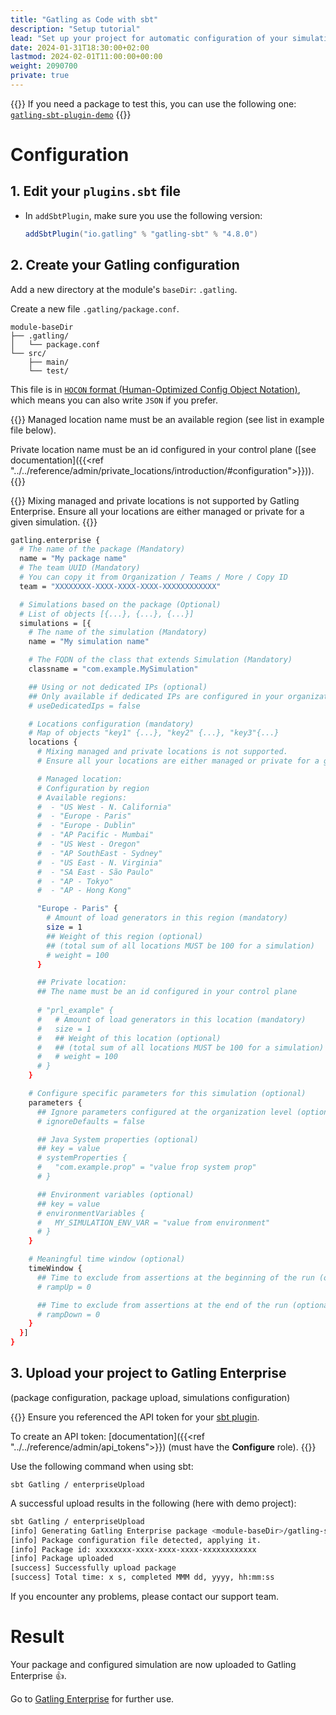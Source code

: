 ```yaml
---
title: "Gatling as Code with sbt"
description: "Setup tutorial"
lead: "Set up your project for automatic configuration of your simulation in Gatling Enterprise."
date: 2024-01-31T18:30:00+02:00
lastmod: 2024-02-01T11:00:00+00:00
weight: 2090700
private: true
---
```


{{<alert tip>}}
If you need a package to test this, you can use the following one: [`gatling-sbt-plugin-demo`](https://github.com/gatling/gatling-sbt-plugin-demo)
{{</alert>}}
# Configuration

## 1. Edit your `plugins.sbt` file

 * In `addSbtPlugin`, make sure you use the following version:
   ```scala
   addSbtPlugin("io.gatling" % "gatling-sbt" % "4.8.0")
   ```


## 2. Create your Gatling configuration

Add a new directory at the module's `baseDir`: `.gatling`.

Create a new file `.gatling/package.conf`.

```console
module-baseDir
├── .gatling/
│   └── package.conf
└── src/
    ├── main/
    └── test/
```

This file is in [`HOCON` format (Human-Optimized Config Object Notation)](https://github.com/lightbend/config/blob/main/HOCON.md), which means you can also write `JSON` if you prefer.

{{<alert tip>}}
Managed location name must be an available region (see list in example file below).

Private location name must be an id configured in your control plane ([see documentation]({{<ref "../../reference/admin/private_locations/introduction/#configuration">}})).
{{</alert>}}

{{<alert warning>}}
Mixing managed and private locations is not supported by Gatling Enterprise. Ensure all your locations are either managed or private for a given simulation.
{{</alert>}}

```bash
gatling.enterprise {
  # The name of the package (Mandatory)
  name = "My package name"
  # The team UUID (Mandatory)
  # You can copy it from Organization / Teams / More / Copy ID
  team = "XXXXXXXX-XXXX-XXXX-XXXX-XXXXXXXXXXXX"

  # Simulations based on the package (Optional)
  # List of objects [{...}, {...}, {...}]
  simulations = [{
    # The name of the simulation (Mandatory)
    name = "My simulation name"

    # The FQDN of the class that extends Simulation (Mandatory)
    classname = "com.example.MySimulation"

    ## Using or not dedicated IPs (optional)
    ## Only available if dedicated IPs are configured in your organization
    # useDedicatedIps = false

    # Locations configuration (mandatory)
    # Map of objects "key1" {...}, "key2" {...}, "key3"{...}
    locations {
      # Mixing managed and private locations is not supported.
      # Ensure all your locations are either managed or private for a given simulation.

      # Managed location:
      # Configuration by region
      # Available regions:
      #  - "US West - N. California"
      #  - "Europe - Paris"
      #  - "Europe - Dublin"
      #  - "AP Pacific - Mumbai"
      #  - "US West - Oregon"
      #  - "AP SouthEast - Sydney"
      #  - "US East - N. Virginia"
      #  - "SA East - São Paulo"
      #  - "AP - Tokyo"
      #  - "AP - Hong Kong"

      "Europe - Paris" {
        # Amount of load generators in this region (mandatory)
        size = 1
        ## Weight of this region (optional)
        ## (total sum of all locations MUST be 100 for a simulation)
        # weight = 100
      }

      ## Private location:
      ## The name must be an id configured in your control plane
      
      # "prl_example" {
      #   # Amount of load generators in this location (mandatory)
      #   size = 1
      #   ## Weight of this location (optional)
      #   ## (total sum of all locations MUST be 100 for a simulation)
      #   # weight = 100
      # }
    }

    # Configure specific parameters for this simulation (optional)
    parameters {
      ## Ignore parameters configured at the organization level (optional)
      # ignoreDefaults = false

      ## Java System properties (optional)
      ## key = value
      # systemProperties {
      #   "com.example.prop" = "value frop system prop"
      # }

      ## Environment variables (optional)
      ## key = value
      # environmentVariables {
      #   MY_SIMULATION_ENV_VAR = "value from environment"
      # }
    }

    # Meaningful time window (optional)
    timeWindow {
      ## Time to exclude from assertions at the beginning of the run (optional)
      # rampUp = 0

      ## Time to exclude from assertions at the end of the run (optional)
      # rampDown = 0
    }
  }]
}
```

## 3. Upload your project to Gatling Enterprise

(package configuration, package upload, simulations configuration)

{{<alert tip>}}
Ensure you referenced the API token for your [sbt plugin](https://docs.gatling.io/gatling/reference/current/extensions/sbt_plugin/#api-tokens).

To create an API token: [documentation]({{<ref "../../reference/admin/api_tokens">}})
(must have the **Configure** role).
{{</alert>}}

Use the following command when using sbt:

`sbt Gatling / enterpriseUpload`

A successful upload results in the following (here with demo project):

```bash
sbt Gatling / enterpriseUpload
[info] Generating Gatling Enterprise package <module-baseDir>/gatling-sbt-plugin-demo/target/gatling/gatling-sbt-plugin-demo-gatling-enterprise-<version>.jar
[info] Package configuration file detected, applying it.
[info] Package id: xxxxxxxx-xxxx-xxxx-xxxx-xxxxxxxxxxxx
[info] Package uploaded
[success] Successfully upload package
[success] Total time: x s, completed MMM dd, yyyy, hh:mm:ss
```

If you encounter any problems, please contact our support team.

# Result

Your package and configured simulation are now uploaded to Gatling Enterprise 👍.

Go to [Gatling Enterprise](https://cloud.gatling.io/) for further use. 
